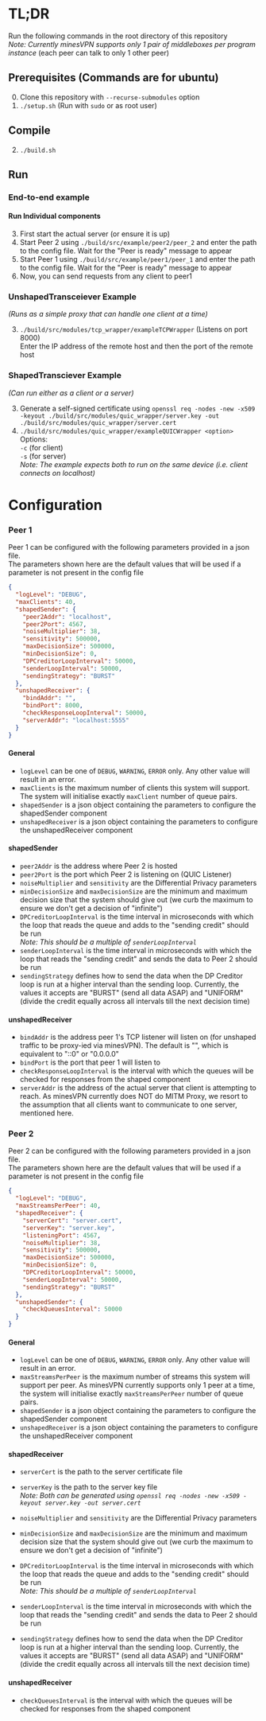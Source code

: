 # TL;DR

Run the following commands in the root directory of this repository  
_Note: Currently minesVPN supports only 1 pair of middleboxes per program
instance_ (each peer can talk to only 1 other peer)

## Prerequisites (Commands are for ubuntu)

0. Clone this repository with `--recurse-submodules` option
1. `./setup.sh` (Run with `sudo` or as root user)

## Compile

2. `./build.sh`

## Run

### End-to-end example

#### Run Individual components

3. First start the actual server (or ensure it is up)
4. Start Peer 2 using `./build/src/example/peer2/peer_2` and enter the path to
   the config file. Wait for the "Peer is ready" message to appear
5. Start Peer 1 using `./build/src/example/peer1/peer_1` and enter the path to
   the config file. Wait for the   "Peer is ready" message to appear
7. Now, you can send requests from any client to peer1

### UnshapedTransceiever Example

_(Runs as a simple proxy that can handle one client at a time)_

3. `./build/src/modules/tcp_wrapper/exampleTCPWrapper` (Listens on port 8000)  
   Enter the IP address of the remote host and then the port of the remote host

### ShapedTransciever Example

_(Can run either as a client or a server)_

3. Generate a self-signed certificate
   using `openssl req -nodes -new -x509 -keyout ./build/src/modules/quic_wrapper/server.key -out ./build/src/modules/quic_wrapper/server.cert`
4. `./build/src/modules/quic_wrapper/exampleQUICWrapper <option>`  
   Options:  
   `-c` (for client)  
   `-s` (for server)  
   _Note: The example expects both to run on the same device (i.e. client
   connects on localhost)_

# Configuration

### Peer 1

Peer 1 can be configured with the following parameters provided in a json
file.  
The parameters shown here are the default values that will be used if a
parameter is not present in the config file

```json
{
  "logLevel": "DEBUG",
  "maxClients": 40,
  "shapedSender": {
    "peer2Addr": "localhost",
    "peer2Port": 4567,
    "noiseMultiplier": 38,
    "sensitivity": 500000,
    "maxDecisionSize": 500000,
    "minDecisionSize": 0,
    "DPCreditorLoopInterval": 50000,
    "senderLoopInterval": 50000,
    "sendingStrategy": "BURST"
  },
  "unshapedReceiver": {
    "bindAddr": "",
    "bindPort": 8000,
    "checkResponseLoopInterval": 50000,
    "serverAddr": "localhost:5555"
  }
}
```

#### General

- `logLevel` can be one of `DEBUG`, `WARNING`, `ERROR` only. Any other value
  will result in an error.
- `maxClients` is the maximum number of clients this system
  will support. The system will initialise exactly `maxClient` number of queue
  pairs.
- `shapedSender` is a json object containing the parameters to configure the
  shapedSender component
- `unshapedReceiver` is a json object containing the parameters to configure the
  unshapedReceiver component

#### shapedSender

- `peer2Addr` is the address where Peer 2 is hosted
- `peer2Port` is the port which Peer 2 is listening on (QUIC Listener)
- `noiseMultiplier` and `sensitivity` are the Differential Privacy parameters
- `minDecisionSize` and `maxDecisionSize` are the minimum and maximum
  decision size that the system should give out (we curb the maximum to
  ensure we don't get a decision of "infinite")
- `DPCreditorLoopInterval` is the time interval in microseconds with which the
  loop that reads the queue and adds to the "sending credit" should be run  
  _Note: This should be a multiple of `senderLoopInterval`_
- `senderLoopInterval` is the time interval in microseconds with which the
  loop that reads the "sending credit" and sends the data to Peer 2 should
  be run
- `sendingStrategy` defines how to send the data when the DP Creditor loop
  is run at a higher interval than the sending loop. Currently, the values it
  accepts are "BURST" (send all data ASAP) and "UNIFORM" (divide the credit
  equally across all intervals till the next decision time)

#### unshapedReceiver

- `bindAddr` is the address peer 1's TCP listener will listen on (for
  unshaped traffic to be proxy-ied via minesVPN). The default is "", which
  is equivalent to "::0" or "0.0.0.0"
- `bindPort` is the port that peer 1 will listen to
- `checkResponseLoopInterval` is the interval with which the queues will be
  checked for responses from the shaped component
- `serverAddr` is the address of the actual server that client is attempting
  to reach. As minesVPN currently does NOT do MITM Proxy, we resort to the
  assumption that all clients want to communicate to one server, mentioned here.

### Peer 2

Peer 2 can be configured with the following parameters provided in a json
file.  
The parameters shown here are the default values that will be used if a
parameter is not present in the config file

```json
{
  "logLevel": "DEBUG",
  "maxStreamsPerPeer": 40,
  "shapedReceiver": {
    "serverCert": "server.cert",
    "serverKey": "server.key",
    "listeningPort": 4567,
    "noiseMultiplier": 38,
    "sensitivity": 500000,
    "maxDecisionSize": 500000,
    "minDecisionSize": 0,
    "DPCreditorLoopInterval": 50000,
    "senderLoopInterval": 50000,
    "sendingStrategy": "BURST"
  },
  "unshapedSender": {
    "checkQueuesInterval": 50000
  }
}
```

#### General

- `logLevel` can be one of `DEBUG`, `WARNING`, `ERROR` only. Any other value
  will result in an error.
- `maxStreamsPerPeer` is the maximum number of streams this
  system will support per peer. As minesVPN currently supports only 1 peer
  at a time, the system will initialise exactly  `maxStreamsPerPeer`  number of
  queue pairs.
- `shapedSender` is a json object containing the parameters to configure the
  shapedSender component
- `unshapedReceiver` is a json object containing the parameters to configure the
  unshapedReceiver component

#### shapedReceiver

- `serverCert` is the path to the server certificate file
- `serverKey` is the path to the server key file  
  _Note: Both can be generated
  using `openssl req -nodes -new -x509 -keyout server.key -out server.cert`_

- `noiseMultiplier` and `sensitivity` are the Differential Privacy parameters
- `minDecisionSize` and `maxDecisionSize` are the minimum and maximum
  decision size that the system should give out (we curb the maximum to
  ensure we don't get a decision of "infinite")
- `DPCreditorLoopInterval` is the time interval in microseconds with which the
  loop that reads the queue and adds to the "sending credit" should be run  
  _Note: This should be a multiple of `senderLoopInterval`_
- `senderLoopInterval` is the time interval in microseconds with which the
  loop that reads the "sending credit" and sends the data to Peer 2 should
  be run
- `sendingStrategy` defines how to send the data when the DP Creditor loop
  is run at a higher interval than the sending loop. Currently, the values it
  accepts are "BURST" (send all data ASAP) and "UNIFORM" (divide the credit
  equally across all intervals till the next decision time)

#### unshapedReceiver

- `checkQueuesInterval` is the interval with which the queues will be
  checked for responses from the shaped component